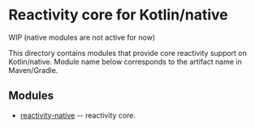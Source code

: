 # Reactivity core for Kotlin/native

WIP (native modules are not active for now)

This directory contains modules that provide core reactivity support on Kotlin/native.
Module name below corresponds to the artifact name in Maven/Gradle.

## Modules

* [reactivity-native](reactivity-native/README.md) -- reactivity core.